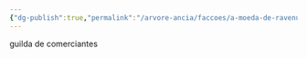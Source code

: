 ```yaml
---
{"dg-publish":true,"permalink":"/arvore-ancia/faccoes/a-moeda-de-ravenus/"}
---
```


guilda de comerciantes 